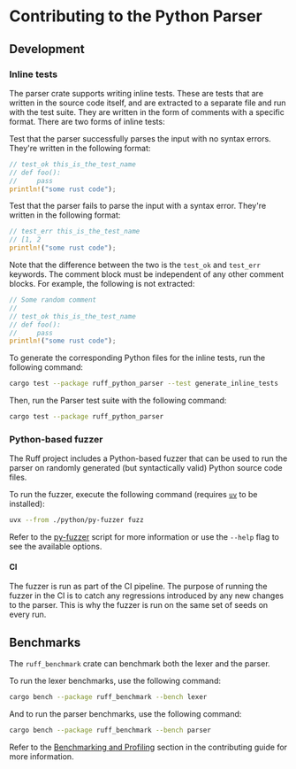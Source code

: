 # Contributing to the Python Parser

## Development

### Inline tests

The parser crate supports writing inline tests. These are tests that are written
in the source code itself, and are extracted to a separate file and run with the
test suite. They are written in the form of comments with a specific format. There
are two forms of inline tests:

Test that the parser successfully parses the input with no syntax errors. They're
written in the following format:

```rs
// test_ok this_is_the_test_name
// def foo():
//     pass
println!("some rust code");
```

Test that the parser fails to parse the input with a syntax error. They're written
in the following format:

```rs
// test_err this_is_the_test_name
// [1, 2
println!("some rust code");
```

Note that the difference between the two is the `test_ok` and `test_err` keywords.
The comment block must be independent of any other comment blocks. For example, the
following is not extracted:

```rs
// Some random comment
//
// test_ok this_is_the_test_name
// def foo():
//     pass
println!("some rust code");
```

To generate the corresponding Python files for the inline tests, run the following command:

```sh
cargo test --package ruff_python_parser --test generate_inline_tests
```

Then, run the Parser test suite with the following command:

```sh
cargo test --package ruff_python_parser
```

### Python-based fuzzer

The Ruff project includes a Python-based fuzzer that can be used to run the parser on
randomly generated (but syntactically valid) Python source code files.

To run the fuzzer, execute the following command
(requires [`uv`](https://github.com/astral-sh/uv) to be installed):

```sh
uvx --from ./python/py-fuzzer fuzz
```

Refer to the [py-fuzzer](https://github.com/astral-sh/ruff/blob/main/python/py-fuzzer/fuzz.py)
script for more information or use the `--help` flag to see the available options.

#### CI

The fuzzer is run as part of the CI pipeline. The purpose of running the fuzzer in the CI is to
catch any regressions introduced by any new changes to the parser. This is why the fuzzer is run on
the same set of seeds on every run.

## Benchmarks

The `ruff_benchmark` crate can benchmark both the lexer and the parser.

To run the lexer benchmarks, use the following command:

```sh
cargo bench --package ruff_benchmark --bench lexer
```

And to run the parser benchmarks, use the following command:

```sh
cargo bench --package ruff_benchmark --bench parser
```

Refer to the [Benchmarking and
Profiling](https://docs.astral.sh/ruff/contributing/#benchmark-driven-development) section in the
contributing guide for more information.

